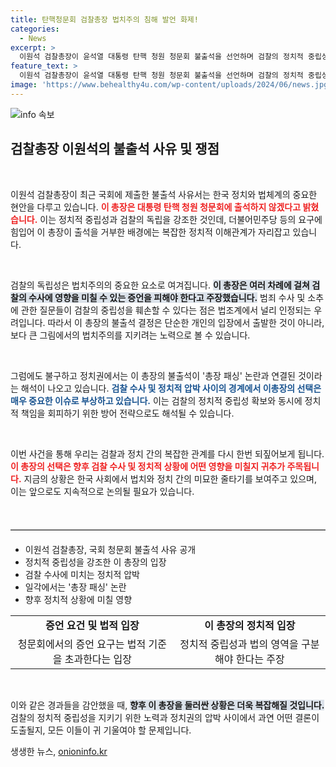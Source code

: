 ```yaml
---
title: 탄핵청문회 검찰총장 법치주의 침해 발언 화제!
categories:
  - News
excerpt: >
  이원석 검찰총장이 윤석열 대통령 탄핵 청원 청문회 불출석을 선언하며 검찰의 정치적 중립성이 훼손된다는 입장을 밝혔다. 청문회 출석이 법치주의를 위협한다는 검찰총장의 강경 발언은 정치권의 갈등을 한층 부각시키고 있다. 클릭을 유도하는 이 내용, 놓치지 마세요!
feature_text: >
  이원석 검찰총장이 윤석열 대통령 탄핵 청원 청문회 불출석을 선언하며 검찰의 정치적 중립성이 훼손된다는 입장을 밝혔다. 청문회 출석이 법치주의를 위협한다는 검찰총장의 강경 발언은 정치권의 갈등을 한층 부각시키고 있다. 클릭을 유도하는 이 내용, 놓치지 마세요!
image: 'https://www.behealthy4u.com/wp-content/uploads/2024/06/news.jpg'
---
```


<p><img src="https://www.behealthy4u.com/wp-content/uploads/2024/06/news.jpg" alt="info 속보" /></p>

<h2 data-ke-size="size26">검찰총장 이원석의 불출석 사유 및 쟁점</h2>

<p data-ke-size="size16">&nbsp;</p>

<p>이원석 검찰총장이 최근 국회에 제출한 불출석 사유서는 한국 정치와 법체계의 중요한 현안을 다루고 있습니다. <b><span style="color: #ee2323;">이 총장은 대통령 탄핵 청원 청문회에 출석하지 않겠다고 밝혔습니다.</span></b> 이는 정치적 중립성과 검찰의 독립을 강조한 것인데, 더불어민주당 등의 요구에 힘입어 이 총장이 출석을 거부한 배경에는 복잡한 정치적 이해관계가 자리잡고 있습니다. </p>

<p data-ke-size="size16">&nbsp;</p>

<p>검찰의 독립성은 법치주의의 중요한 요소로 여겨집니다. <b><span style="background-color: #21538527;">이 총장은 여러 차례에 걸쳐 검찰의 수사에 영향을 미칠 수 있는 증언을 피해야 한다고 주장했습니다.</span></b> 범죄 수사 및 소추에 관한 질문들이 검찰의 중립성을 훼손할 수 있다는 점은 법조계에서 널리 인정되는 우려입니다. 따라서 이 총장의 불출석 결정은 단순한 개인의 입장에서 출발한 것이 아니라, 보다 큰 그림에서의 법치주의를 지키려는 노력으로 볼 수 있습니다. </p>

<p data-ke-size="size16">&nbsp;</p>

<p>그럼에도 불구하고 정치권에서는 이 총장의 불출석이 '총장 패싱' 논란과 연결된 것이라는 해석이 나오고 있습니다. <b><span style="color: #1a5490;">검찰 수사 및 정치적 압박 사이의 경계에서 이총장의 선택은 매우 중요한 이슈로 부상하고 있습니다.</span></b> 이는 검찰의 정치적 중립성 확보와 동시에 정치적 책임을 회피하기 위한 방어 전략으로도 해석될 수 있습니다. </p>

<p data-ke-size="size16">&nbsp;</p>

<p>이번 사건을 통해 우리는 검찰과 정치 간의 복잡한 관계를 다시 한번 되짚어보게 됩니다. <b><span style="color: #ee2323;">이 총장의 선택은 향후 검찰 수사 및 정치적 상황에 어떤 영향을 미칠지 귀추가 주목됩니다.</span></b> 지금의 상황은 한국 사회에서 법치와 정치 간의 미묘한 줄타기를 보여주고 있으며, 이는 앞으로도 지속적으로 논의될 필요가 있습니다.</p>

<p data-ke-size="size16">&nbsp;</p>

<hr style="height: 1px; border: 0; border-top: 1px solid #ccc; margin: 20px 0;"/>

<ul>
    <li>이원석 검찰총장, 국회 청문회 불출석 사유 공개</li>
    <li>정치적 중립성을 강조한 이 총장의 입장</li>
    <li>검찰 수사에 미치는 정치적 압박</li>
    <li>일각에서는 '총장 패싱' 논란</li>
    <li>향후 정치적 상황에 미칠 영향</li>
</ul>

<table style="width: 100%; border-collapse: collapse;">
    <tr>
        <td style="text-align: center; height: 17px;"><b>증언 요건 및 법적 입장</b></td>
        <td style="text-align: center; height: 17px;"><b>이 총장의 정치적 입장</b></td>
    </tr>
    <tr>
        <td style="text-align: center; height: 17px;">청문회에서의 증언 요구는 법적 기준을 초과한다는 입장</td>
        <td style="text-align: center; height: 17px;">정치적 중립성과 법의 영역을 구분해야 한다는 주장</td>
    </tr>
</table>

<p data-ke-size="size16">&nbsp;</p>

<p>이와 같은 경과들을 감안했을 때, <b><span style="background-color: #21538527;">향후 이 총장을 둘러싼 상황은 더욱 복잡해질 것입니다.</span></b> 검찰의 정치적 중립성을 지키기 위한 노력과 정치권의 압박 사이에서 과연 어떤 결론이 도출될지, 모든 이들이 귀 기울여야 할 문제입니다. </p>
생생한 뉴스, <a href="https://onioninfo.kr" rel="dofollow">onioninfo.kr</a>


